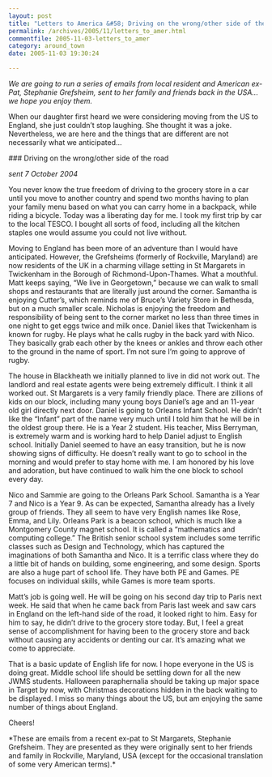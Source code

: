 ```yaml
---
layout: post
title: "Letters to America &#58; Driving on the wrong/other side of the road"
permalink: /archives/2005/11/letters_to_amer.html
commentfile: 2005-11-03-letters_to_amer
category: around_town
date: 2005-11-03 19:30:24

---
```


*We are going to run a series of emails from local resident and American ex-Pat, Stephanie Grefsheim, sent to her family and friends back in the USA... we hope you enjoy them.*

When our daughter first heard we were considering moving from the US to England, she just couldn’t stop laughing. She thought it was a joke. Nevertheless, we are here and the things that are different are not necessarily what we anticipated...

<div markdown="1" class="recipe">
### Driving on the wrong/other side of the road

*sent 7 October 2004*

You never know the true freedom of driving to the grocery store in a car until you move to another country and spend two months having to plan your family menu based on what you can carry home in a backpack, while riding a bicycle. Today was a liberating day for me. I took my first trip by car to the local TESCO. I bought all sorts of food, including all the kitchen staples one would assume you could not live without.

Moving to England has been more of an adventure than I would have anticipated. However, the Grefsheims (formerly of Rockville, Maryland) are now residents of the UK in a charming village setting in St Margarets in Twickenham in the Borough of Richmond-Upon-Thames. What a mouthful. Matt keeps saying, “We live in Georgetown,” because we can walk to small shops and restaurants that are literally just around the corner. Samantha is enjoying Cutter’s, which reminds me of Bruce’s Variety Store in Bethesda, but on a much smaller scale. Nicholas is enjoying the freedom and responsibility of being sent to the corner market no less than three times in one night to get eggs twice and milk once. Daniel likes that Twickenham is known for rugby. He plays what he calls rugby in the back yard with Nico. They basically grab each other by the knees or ankles and throw each other to the ground in the name of sport. I’m not sure I’m going to approve of rugby.

The house in Blackheath we initially planned to live in did not work out. The landlord and real estate agents were being extremely difficult. I think it all worked out. St Margarets is a very family friendly place. There are zillions of kids on our block, including many young boys Daniel’s age and an 11-year old girl directly next door. Daniel is going to Orleans Infant School. He didn’t like the “Infant” part of the name very much until I told him that he will be in the oldest group there. He is a Year 2 student. His teacher, Miss Berryman, is extremely warm and is working hard to help Daniel adjust to English school. Initially Daniel seemed to have an easy transition, but he is now showing signs of difficulty. He doesn’t really want to go to school in the morning and would prefer to stay home with me. I am honored by his love and adoration, but have continued to walk him the one block to school every day.

Nico and Sammie are going to the Orleans Park School. Samantha is a Year 7 and Nico is a Year 9. As can be expected, Samantha already has a lively group of friends. They all seem to have very English names like Rose, Emma, and Lily. Orleans Park is a beacon school, which is much like a Montgomery County magnet school. It is called a “mathematics and computing college.” The British senior school system includes some terrific classes such as Design and Technology, which has captured the imaginations of both Samantha and Nico. It is a terrific class where they do a little bit of hands on building, some engineering, and some design. Sports are also a huge part of school life. They have both PE and Games. PE focuses on individual skills, while Games is more team sports.

Matt’s job is going well. He will be going on his second day trip to Paris next week. He said that when he came back from Paris last week and saw cars in England on the left-hand side of the road, it looked right to him. Easy for him to say, he didn’t drive to the grocery store today. But, I feel a great sense of accomplishment for having been to the grocery store and back without causing any accidents or denting our car. It’s amazing what we come to appreciate.

That is a basic update of English life for now. I hope everyone in the US is doing great. Middle school life should be settling down for all the new JWMS students. Halloween paraphernalia should be taking up major space in Target by now, with Christmas decorations hidden in the back waiting to be displayed. I miss so many things about the US, but am enjoying the same number of things about England.

Cheers!

</div>
*These are emails from a recent ex-pat to St Margarets, Stephanie Grefsheim. They are presented as they were originally sent to her friends and family in Rockville, Maryland, USA (except for the occasional translation of some very American terms).*
